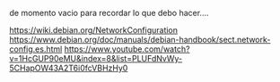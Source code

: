 de momento vacio para recordar lo que debo hacer....

https://wiki.debian.org/NetworkConfiguration
https://www.debian.org/doc/manuals/debian-handbook/sect.network-config.es.html
https://www.youtube.com/watch?v=1HcGUP90eMU&index=8&list=PLUFdNvWy-5CHapOW43A2T6i0fcVBHzHy0



